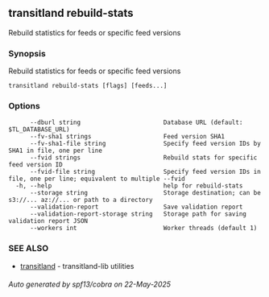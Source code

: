## transitland rebuild-stats

Rebuild statistics for feeds or specific feed versions

### Synopsis

Rebuild statistics for feeds or specific feed versions



```
transitland rebuild-stats [flags] [feeds...]
```

### Options

```
      --dburl string                       Database URL (default: $TL_DATABASE_URL)
      --fv-sha1 strings                    Feed version SHA1
      --fv-sha1-file string                Specify feed version IDs by SHA1 in file, one per line
      --fvid strings                       Rebuild stats for specific feed version ID
      --fvid-file string                   Specify feed version IDs in file, one per line; equivalent to multiple --fvid
  -h, --help                               help for rebuild-stats
      --storage string                     Storage destination; can be s3://... az://... or path to a directory
      --validation-report                  Save validation report
      --validation-report-storage string   Storage path for saving validation report JSON
      --workers int                        Worker threads (default 1)
```

### SEE ALSO

* [transitland](transitland.md)	 - transitland-lib utilities

###### Auto generated by spf13/cobra on 22-May-2025
